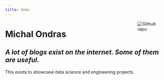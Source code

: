 ```yaml
---
title: Home
---
```


[<img src="https://simpleicons.org/icons/github.svg" style="max-width:15%;min-width:40px;float:right;" alt="Github repo" />](https://github.com/ondramie)

# Michal Ondras

## _A lot of blogs exist on the internet. Some of them are useful._

This exists to showcase data science and engineering projects. 
